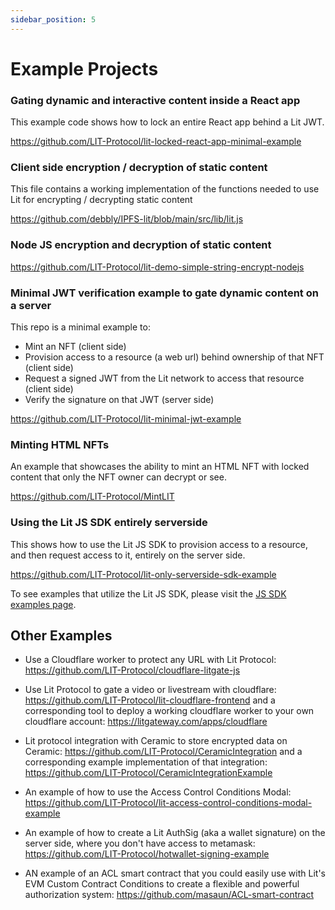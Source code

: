 ```yaml
---
sidebar_position: 5
---
```


# Example Projects

### Gating dynamic and interactive content inside a React app

This example code shows how to lock an entire React app behind a Lit JWT.

https://github.com/LIT-Protocol/lit-locked-react-app-minimal-example

### Client side encryption / decryption of static content

This file contains a working implementation of the functions needed to use Lit for encrypting / decrypting static content

https://github.com/debbly/IPFS-lit/blob/main/src/lib/lit.js

### Node JS encryption and decryption of static content

https://github.com/LIT-Protocol/lit-demo-simple-string-encrypt-nodejs

### Minimal JWT verification example to gate dynamic content on a server

This repo is a minimal example to:

- Mint an NFT (client side)
- Provision access to a resource (a web url) behind ownership of that NFT (client side)
- Request a signed JWT from the Lit network to access that resource (client side)
- Verify the signature on that JWT (server side)

https://github.com/LIT-Protocol/lit-minimal-jwt-example

### Minting HTML NFTs

An example that showcases the ability to mint an HTML NFT with locked content that only the NFT owner can decrypt or see.

https://github.com/LIT-Protocol/MintLIT

### Using the Lit JS SDK entirely serverside

This shows how to use the Lit JS SDK to provision access to a resource, and then request access to it, entirely on the server side.

https://github.com/LIT-Protocol/lit-only-serverside-sdk-example

To see examples that utilize the Lit JS SDK, please visit the [JS SDK examples page](/docs/SDK/examples).

## Other Examples

- Use a Cloudflare worker to protect any URL with Lit Protocol: https://github.com/LIT-Protocol/cloudflare-litgate-js

- Use Lit Protocol to gate a video or livestream with cloudflare: https://github.com/LIT-Protocol/lit-cloudflare-frontend and a corresponding tool to deploy a working cloudflare worker to your own cloudflare account: https://litgateway.com/apps/cloudflare

- Lit protocol integration with Ceramic to store encrypted data on Ceramic: https://github.com/LIT-Protocol/CeramicIntegration and a corresponding example implementation of that integration: https://github.com/LIT-Protocol/CeramicIntegrationExample

- An example of how to use the Access Control Conditions Modal: https://github.com/LIT-Protocol/lit-access-control-conditions-modal-example

- An example of how to create a Lit AuthSig (aka a wallet signature) on the server side, where you don't have access to metamask: https://github.com/LIT-Protocol/hotwallet-signing-example

- AN example of an ACL smart contract that you could easily use with Lit's EVM Custom Contract Conditions to create a flexible and powerful authorization system: https://github.com/masaun/ACL-smart-contract
